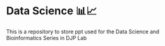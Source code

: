 # Data Science 📊📈
This is a repository to store ppt used for the Data Science and Bioinformatics Series in DJP Lab
